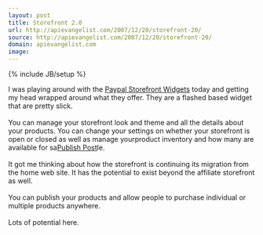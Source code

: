```yaml
---
layout: post
title: Storefront 2.0
url: http://apievangelist.com/2007/12/20/storefront-20/
source: http://apievangelist.com/2007/12/20/storefront-20/
domain: apievangelist.com
image: 
---
```

{% include JB/setup %}<p>I was playing around with the <a href="http://storefront.paypallabs.com/authenticate/review">Paypal Storefront Widgets</a> today and getting my head wrapped around what they offer.  They are a flashed based widget that are pretty slick.<br /><br />You can manage your storefront look and theme and all the details about your products.  You can change your settings on whether your storefront is open or closed as well as manage yourproduct inventory and how many are available for sa<a href="javascript:void(0)" tabindex="10" onclick="return false;"><span>Publish Post</span></a>le.<br /><br />It got me thinking about how the storefront is continuing its migration from the home web site.  It has the potential to exist beyond the affiliate storefront as well.<br /><br />You can publish your products and allow people to purchase individual or multiple products anywhere.<br /><br />Lots of potential here.</p>
